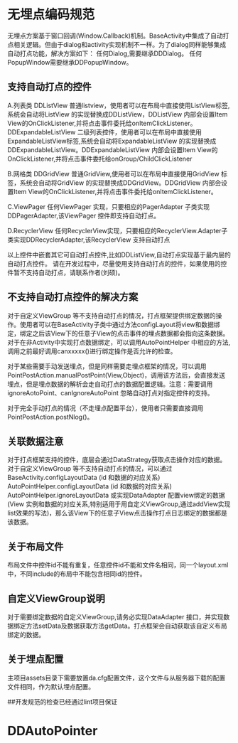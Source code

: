 # 无埋点编码规范
无埋点方案基于窗口回调(Window.Callback)机制。BaseActivity中集成了自动打点相关逻辑。但由于dialog和activity实现机制不一样。为了dialog同样能够集成自动打点功能，解决方案如下：
任何Dialog,需要继承DDDialog。
任何PopupWindow需要继承DDPopupWindow。

## 支持自动打点的控件
A.列表类
DDListView 普通listview，使用者可以在布局中直接使用ListView标签,系统会自动将ListView 的实现替换成DDListView，DDListView 内部会设置Item View的OnClickListener,并将点击事件委托给onItemClickListener。
DDExpandableListView 二级列表控件，使用者可以在布局中直接使用ExpandableListView标签,系统会自动将ExpandableListView 的实现替换成DDExpandableListView。DDExpandableListView 内部会设置Item View的OnClickListener,并将点击事件委托给onGroup/ChildClickListener

B.网格类
DDGridView 普通GridView,使用者可以在布局中直接使用GridView 标签，系统会自动将GridView 的实现替换成DDGridView。DDGridView 内部会设置Item View的OnClickListener,并将点击事件委托给onItemClickListener。

C.ViewPager
任何ViewPager 实现，只要相应的PagerAdapter 子类实现DDPagerAdapter,该ViewPager 控件即支持自动打点。

D.RecyclerView
任何RecyclerView实现，只要相应的RecyclerView.Adapter子类实现DDRecyclerAdapter,该RecyclerView 支持自动打点

以上控件中嵌套其它可自动打点控件,比如DDListView,自动打点实现基于最内层的自动打点控件。
请在开发过程中，尽量使用支持自动打点的控件，如果使用的控件暂不支持自动打点，请联系作者(刘硕)。

## 不支持自动打点控件的解决方案
对于自定义ViewGroup 等不支持自动打点的情况，打点框架提供绑定数据的操作。使用者可以在BaseActivity子类中通过方法configLayout将view和数据绑定，绑定之后该View下的任意子View的点击事件的埋点数据都会指向这条数据。对于在非Activity中实现打点数据绑定，可以调用AutoPointHelper 中相应的方法,调用之前最好调用canxxxxx()进行绑定操作是否允许的检查。

对于某些需要手动发送埋点，但是同样需要走埋点框架的情况，可以调用PointPostAction.manualPostPoint(View,Object)，调用该方法后，会直接发送埋点，但是埋点数据的解析会走自动打点的数据配置逻辑。注意：需要调用ignoreAotoPoint、canIgnoreAutoPoint 忽略自动打点对指定控件的支持。

对于完全手动打点的情况（不走埋点配置平台），使用者只需要直接调用 PointPostAction.postNlog()。

## 关联数据注意
对于打点框架支持的控件，底层会通过DataStrategy获取点击操作对应的数据。对于自定义ViewGroup 等不支持自动打点的情况，可以通过
BaseActivity.configLayoutData (id 和数据的对应关系)
AutoPointHelper.configLayoutData (id 和数据的对应关系)
AutoPointHelper.ignoreLayoutData
或实现DataAdapter 配置view绑定的数据 (View 实例和数据的对应关系,特别适用于用自定义ViewGroup,通过addView实现list效果的写法)，那么该View下的任意子View点击操作打点日志绑定的数据都是该数据。

## 关于布局文件
布局文件中控件id不能有重复，任意控件id不能和文件名相同，同一个layout.xml中，不同include的布局中不能包含相同id的控件。

## 自定义ViewGroup说明
对于需要绑定数据的自定义ViewGroup,请务必实现DataAdapter 接口，并实现数据绑定方法setData及数据获取方法getData。打点框架会自动获取该自定义布局绑定的数据。

## 关于埋点配置
主项目assets目录下需要放置da.cfg配置文件，这个文件与从服务器下载的配置文件相同，作为默认埋点配置。

##开发规范的检查已经通过lint项目保证

    
    
# DDAutoPointer
